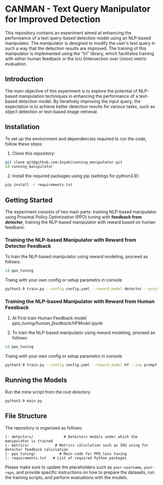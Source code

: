 # CANMAN - Text Query Manipulator for Improved Detection

This repository contains an experiment aimed at enhancing the performance of a text query-based detection model using an NLP-based manipulator. The manipulator is designed to modify the user's text query in such a way that the detection results are improved. The training of this manipulator is implemented using the "trl" library, which facilitates training with either human feedback or the IoU (Intersection over Union) metric evaluation.

## Introduction

The main objective of this experiment is to explore the potential of NLP-based manipulation techniques in enhancing the performance of a text-based detection model. By iteratively improving the input query, the expectation is to achieve better detection results for various tasks, such as object detection or text-based image retrieval.

## Installation

To set up the environment and dependencies required to run the code, follow these steps:

1. Clone this repository:

```bash
git clone git@github.com:ZoyaV/cunning_manipulator.git
cd cunning_manipulator
```

2. Install the required packages using pip (settings for python3.9):

```bash
pip install -r requirements.txt
```

## Getting Started

The experiment consists of two main parts: training NLP-based manipulator using Proximal Policy Optimization (PPO) tuning with **feedback from detector**, training the NLP-based manipulator with reward based on human feedback.


### Training the NLP-based Manipulator with Reward from Detector Feedback

To train the NLP-based manipulator using reward modeling, proceed as follows:

```bash
cd ppo_tuning
```
Traing with your own config or setup parametrs in console

```bash
python3.9 train.py --config config.yaml --reward_model detector --project cunman_detection_feedback
```


### Training the NLP-based Manipulator with Reward from Human Feedback

1. At First train Human Feedback model *ppo_tuning/human_feedback/HFModel.ipynb*

2. To train the NLP-based manipulator using reward modeling, proceed as follows:

```bash
cd ppo_tuning
```
Traing with your own config or setup parametrs in console

```bash
python3.9 train.py --config config.yaml --reward_model hf --inp prompt --out text --txt_in_len 30 --txt_out_len 30 --project cunman_human_feedback
```


## Running the Models

Run the mine script from the root directory

```bash
python3.9 main.py 
```

## File Structure

The repository is organized as follows:

```
|- detectors/              # Detectors models under which the manipulator is trained
|- metrics/            # Metrics calculation such as IOU using for Detector feedback calculation
|- ppo_tuning/           # Main code for PPO_loss tuning
|- requirements.txt   # List of required Python packages
```

Please make sure to update the placeholders such as `your-username`, `your-repo`, and provide specific instructions on how to prepare the datasets, run the training scripts, and perform evaluations with the models.

